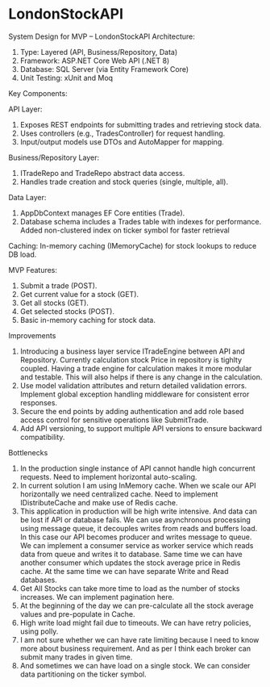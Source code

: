 # LondonStockAPI

System Design for MVP – LondonStockAPI
Architecture:
1. Type: Layered (API, Business/Repository, Data)
2. Framework: ASP.NET Core Web API (.NET 8)
3. Database: SQL Server (via Entity Framework Core)
4. Unit Testing: xUnit and Moq

Key Components:

API Layer:
1. Exposes REST endpoints for submitting trades and retrieving stock data.
2. Uses controllers (e.g., TradesController) for request handling.
3. Input/output models use DTOs and AutoMapper for mapping.
   
Business/Repository Layer:
1. ITradeRepo and TradeRepo abstract data access.
2. Handles trade creation and stock queries (single, multiple, all).
   
Data Layer:
1. AppDbContext manages EF Core entities (Trade).
2. Database schema includes a Trades table with indexes for performance. Added non-clustered index on ticker symbol for faster retrieval
   
Caching:
  In-memory caching (IMemoryCache) for stock lookups to reduce DB load.
  
MVP Features:
1. Submit a trade (POST).
2. Get current value for a stock (GET).
3. Get all stocks (GET).
4. Get selected stocks (POST).
5. Basic in-memory caching for stock data.


Improvements
1. Introducing a business layer service ITradeEngine between API and Repository. Currently calculation stock Price in repository is tighlty coupled. Having a trade engine for calculation makes it more modular and testable. This will also helps if there is any change in the calculation.
2. Use model validation attributes and return detailed validation errors. Implement global exception handling middleware for consistent error responses.
3. Secure the end points by adding authentication and add role based access control for sensitive operations like SubmitTrade.
4. Add API versioning, to support multiple API versions to ensure backward compatibility.

Bottlenecks
1. In the production single instance of API cannot handle high concurrent requests. Need to implement horizontal auto-scaling.
2. In current solution I am using InMemory cache. When we scale our API horizontally we need centralized cache. Need to implement IDistributeCache and make use of Redis cache.
3. This application in production will be high write intensive. And data can be lost if API or database fails. We can use asynchronous processing using message queue, it decouples writes from reads and buffers load. In this case our API becomes producer and writes message to queue. We can implement a consumer service as worker service which reads data from queue and writes it to database. Same time we can have another consumer which updates the stock average price in Redis cache. At the same time we can have separate Write and Read databases.
4. Get All Stocks can take more time to load as the number of stocks increases. We can implement pagination here.
5. At the beginning of the day we can pre-calculate all the stock average values and pre-populate in Cache.
6. High write load might fail due to timeouts. We can have retry policies, using polly.
7. I am not sure whether we can have rate limiting because I need to know more about business requirement. And as per I think each broker can submit many trades in given time.
8. And sometimes we can have load on a single stock. We can consider data partitioning on the ticker symbol.
